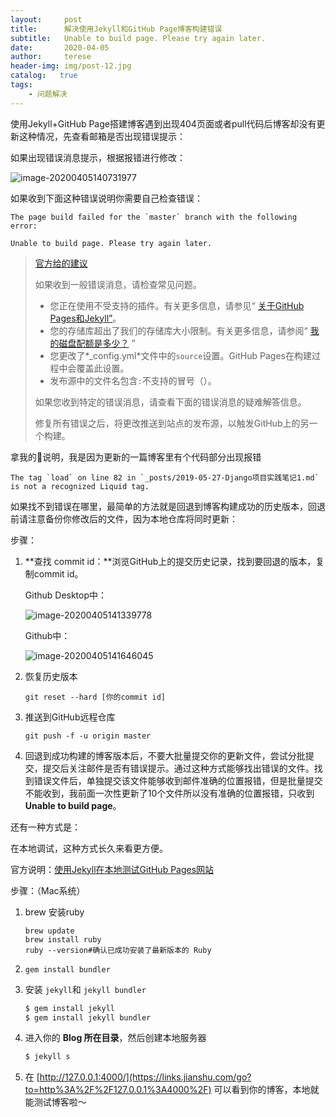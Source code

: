 ```yaml
---
layout:     post
title:      解决使用Jekyll和GitHub Page博客构建错误
subtitle:   Unable to build page. Please try again later.
date:       2020-04-05
author:     terese
header-img: img/post-12.jpg
catalog:   true
tags:
    - 问题解决
---
```


使用Jekyll+GitHub Page搭建博客遇到出现404页面或者pull代码后博客却没有更新这种情况，先查看邮箱是否出现错误提示：

如果出现错误消息提示，根据报错进行修改：

![image-20200405140731977](https://tva1.sinaimg.cn/large/00831rSTgy1gdiuxtyo8zj30o0050q3o.jpg)

如果收到下面这种错误说明你需要自己检查错误：

```
The page build failed for the `master` branch with the following error:

Unable to build page. Please try again later.
```

>[官方给的建议](https://help.github.com/en/github/working-with-github-pages/troubleshooting-jekyll-build-errors-for-github-pages-sites)
>
>如果收到一般错误消息，请检查常见问题。
>
>- 您正在使用不受支持的插件。有关更多信息，请参见“ [关于GitHub Pages和Jekyll”](https://help.github.com/en/articles/about-github-pages-and-jekyll#plugins)。
>- 您的存储库超出了我们的存储库大小限制。有关更多信息，请参阅“ [我的磁盘配额是多少？](https://help.github.com/en/articles/what-is-my-disk-quota) ”
>- 您更改了*_config.yml*文件中的`source`设置。GitHub Pages在构建过程中会覆盖此设置。
>- 发布源中的文件名包含`:`不支持的冒号（）。
>
>如果您收到特定的错误消息，请查看下面的错误消息的疑难解答信息。
>
>修复所有错误之后，将更改推送到站点的发布源，以触发GitHub上的另一个构建。

拿我的🌰说明，我是因为更新的一篇博客里有个代码部分出现报错

```
The tag `load` on line 82 in `_posts/2019-05-27-Django项目实践笔记1.md` is not a recognized Liquid tag. 
```

如果找不到错误在哪里，最简单的方法就是回退到博客构建成功的历史版本，回退前请注意备份你修改后的文件，因为本地仓库将同时更新：

步骤：

1. **查找 commit id：**浏览GitHub上的提交历史记录，找到要回退的版本，复制commit id。

   Github Desktop中：

   ![image-20200405141339778](https://tva1.sinaimg.cn/large/00831rSTgy1gdiv459uchj30b402zt8o.jpg)

   Github中：

   ![image-20200405141646045](https://tva1.sinaimg.cn/large/00831rSTgy1gdiv7dw5uuj30mi060dg3.jpg)

2. 恢复历史版本

   `git reset --hard [你的commit id]`

3. 推送到GitHub远程仓库

   `git push -f -u origin master `

4. 回退到成功构建的博客版本后，不要大批量提交你的更新文件，尝试分批提交，提交后关注邮件是否有错误提示。通过这种方式能够找出错误的文件。找到错误文件后，单独提交该文件能够收到邮件准确的位置报错，但是批量提交不能收到，我前面一次性更新了10个文件所以没有准确的位置报错，只收到**Unable to build page**。

还有一种方式是：

在本地调试，这种方式长久来看更方便。

官方说明：[使用Jekyll在本地测试GitHub Pages网站](https://help.github.com/en/github/working-with-github-pages/testing-your-github-pages-site-locally-with-jekyll)

步骤：（Mac系统）

1. brew 安装ruby

   ```
   brew update
   brew install ruby
   ruby --version#确认已成功安装了最新版本的 Ruby
   ```

2. ```
   gem install bundler
   ```

3. 安装 `jekyll`和 `jekyll bundler`

   ```ruby
   $ gem install jekyll
   $ gem install jekyll bundler
   ```

4. 进入你的 **Blog 所在目录**，然后创建本地服务器

   ```ruby
   $ jekyll s
   ```

5. 在 [http://127.0.0.1:4000/](https://links.jianshu.com/go?to=http%3A%2F%2F127.0.0.1%3A4000%2F) 可以看到你的博客，本地就能测试博客啦～

